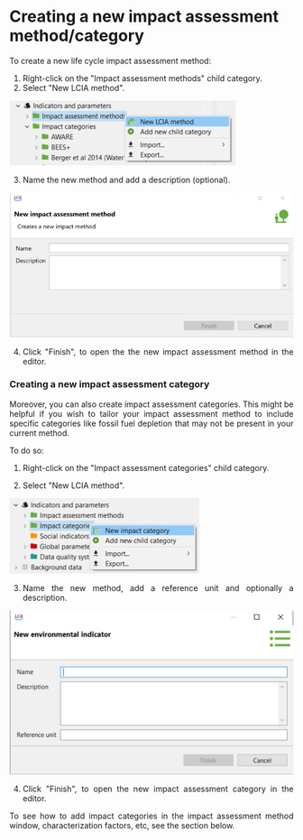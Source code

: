# Creating a new impact assessment method/category

<div style='text-align: justify;'>

To create a new life cycle impact assessment method:

1. Right-click on the "Impact assessment methods" child category.
2. Select "New LCIA method". 

![](../media/new_lcia_method.png)

3. Name the new method and add a description (optional). 

![](../media/create_new_lcia_method.png) 

4. Click "Finish", to open the the new impact assessment method in the editor.


### Creating a new impact assessment category 

Moreover, you can also create impact assessment categories. This might be helpful if you wish to tailor your impact assessment method to include specific categories like fossil fuel depletion that may not be present in your current method.

To do so:

1. Right-click on the "Impact assessment categories" child category.


2. Select "New LCIA method".

![](../media/create_impact_category_1.png)

 
3. Name the new method, add a reference unit and optionally a description.

![](../media/create_impact_category.png)

4.	Click "Finish", to open the new impact assessment category in the editor. 

To see how to add impact categories in the impact assessment method window, characterization factors, etc, see the section below.

</div>